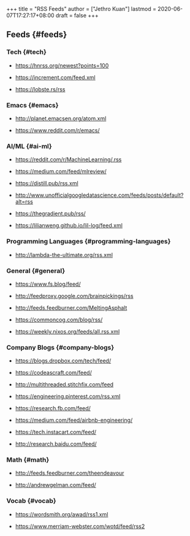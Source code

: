 +++
title = "RSS Feeds"
author = ["Jethro Kuan"]
lastmod = 2020-06-07T17:27:17+08:00
draft = false
+++

## Feeds {#feeds}

### Tech {#tech}

<!--list-separator-->

- <https://hnrss.org/newest?points=100>

<!--list-separator-->

- <https://increment.com/feed.xml>

<!--list-separator-->

- <https://lobste.rs/rss>

### Emacs {#emacs}

<!--list-separator-->

- <http://planet.emacsen.org/atom.xml>

<!--list-separator-->

- <https://www.reddit.com/r/emacs/>

### AI/ML {#ai-ml}

<!--list-separator-->

- <https://reddit.com/r/MachineLearning/.rss>

<!--list-separator-->

- <https://medium.com/feed/mlreview/>

<!--list-separator-->

- <https://distill.pub/rss.xml>

<!--list-separator-->

- <http://www.unofficialgoogledatascience.com/feeds/posts/default?alt=rss>

<!--list-separator-->

- <https://thegradient.pub/rss/>

<!--list-separator-->

- <https://lilianweng.github.io/lil-log/feed.xml>

### Programming Languages {#programming-languages}

<!--list-separator-->

- <http://lambda-the-ultimate.org/rss.xml>

### General {#general}

<!--list-separator-->

- <https://www.fs.blog/feed/>

<!--list-separator-->

- <http://feedproxy.google.com/brainpickings/rss>

<!--list-separator-->

- <http://feeds.feedburner.com/MeltingAsphalt>

<!--list-separator-->

- <https://commoncog.com/blog/rss/>

<!--list-separator-->

- <https://weekly.nixos.org/feeds/all.rss.xml>

### Company Blogs {#company-blogs}

<!--list-separator-->

- <https://blogs.dropbox.com/tech/feed/>

<!--list-separator-->

- <https://codeascraft.com/feed/>

<!--list-separator-->

- <http://multithreaded.stitchfix.com/feed>

<!--list-separator-->

- <https://engineering.pinterest.com/rss.xml>

<!--list-separator-->

- <https://research.fb.com/feed/>

<!--list-separator-->

- <https://medium.com/feed/airbnb-engineering/>

<!--list-separator-->

- <https://tech.instacart.com/feed/>

<!--list-separator-->

- <http://research.baidu.com/feed/>

### Math {#math}

<!--list-separator-->

- <http://feeds.feedburner.com/theendeavour>

<!--list-separator-->

- <http://andrewgelman.com/feed/>

### Vocab {#vocab}

<!--list-separator-->

- <https://wordsmith.org/awad/rss1.xml>

<!--list-separator-->

- <https://www.merriam-webster.com/wotd/feed/rss2>
